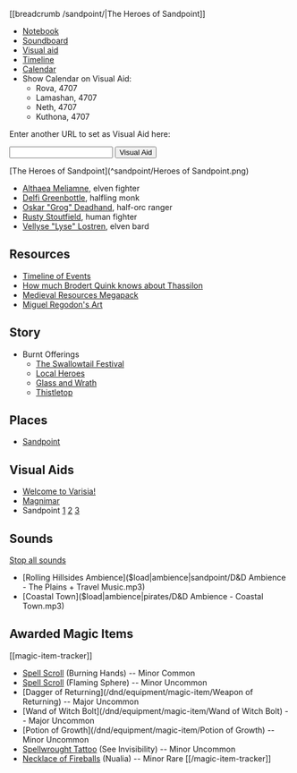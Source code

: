 [[breadcrumb /sandpoint/|The Heroes of Sandpoint]]

<script type="module">
    import {init_links, init_visual_aid} from "/static/js/common/visual_aid_backend.js";
    init_links();
    init_visual_aid();
</script>

* [Notebook]()
* [Soundboard]()
* [Visual aid](/visual_aid)
* [Timeline]()
* [Calendar](/sandpoint/calendar)
* Show Calendar on Visual Aid:
  * <span class="visual-aid-link" title="iframe|/sandpoint/calendar#monthly-calendar-4707-9">Rova, 4707</span>
  * <span class="visual-aid-link" title="iframe|/sandpoint/calendar#monthly-calendar-4707-10">Lamashan, 4707</span>
  * <span class="visual-aid-link" title="iframe|/sandpoint/calendar#monthly-calendar-4707-11">Neth, 4707</span>
  * <span class="visual-aid-link" title="iframe|/sandpoint/calendar#monthly-calendar-4707-12">Kuthona, 4707</span>

Enter another URL to set as Visual Aid here:

<input type="text" id="custom_visual_aid_url"> <button id="custom_visual_aid_button">Visual Aid</button>

[The Heroes of Sandpoint](^sandpoint/Heroes of Sandpoint.png)

* [Althaea Meliamne](^sandpoint/Althaea.png), elven fighter
* [Delfi Greenbottle](^sandpoint/Delfi.png), halfling monk
* [Oskar "Grog" Deadhand](^sandpoint/Oskar.png), half-orc ranger
* [Rusty Stoutfield](^sandpoint/Rusty.png), human fighter
* [Vellyse "Lyse" Lostren](^sandpoint/Lyse.png), elven bard

## Resources

* [Timeline of Events](https://rise-of-the-runelords-rphaven.obsidianportal.com/wikis/timeline-of-events)
* [How much Brodert Quink knows about Thassilon](https://paizo.com/threads/rzs2q8vo?How-much-of-Thassilons-history-and)
* [Medieval Resources Megapack](https://assetstore.unity.com/packages/3d/environments/fantasy/medieval-mega-pack-volume-2-208408)
* [Miguel Regodon's Art](http://miguelregodon.blogspot.com/)

## Story

* Burnt Offerings
  * [The Swallowtail Festival]()
  * [Local Heroes]()
  * [Glass and Wrath]()
  * [Thistletop]()

## Places

* [Sandpoint]()

## Visual Aids

* [Welcome to Varisia!](^sandpoint/varisia.jpg)
* [Magnimar](^sandpoint/magnimar2.jpg)
* Sandpoint [1](^sandpoint/sandpoint1.jpg) [2](^sandpoint/sandpoint2.jpg) [3](^sandpoint/sandpoint3.jpg) 

## Sounds

[Stop all sounds]($stop|all|none)

* [Rolling Hillsides Ambience]($load|ambience|sandpoint/D&D Ambience - The Plains + Travel Music.mp3)
* [Coastal Town]($load|ambience|pirates/D&D Ambience - Coastal Town.mp3)

## Awarded Magic Items

[[magic-item-tracker]]
* [Spell Scroll](/dnd/equipment/magic-item/spell-scroll-1st-level) (Burning Hands) -- Minor Common
* [Spell Scroll](/dnd/equipment/magic-item/spell-scroll-2nd-level) (Flaming Sphere) -- Minor Uncommon
* [Dagger of Returning](/dnd/equipment/magic-item/Weapon of Returning) -- Major Uncommon
* [Wand of Witch Bolt](/dnd/equipment/magic-item/Wand of Witch Bolt) -- Major Uncommon
* [Potion of Growth](/dnd/equipment/magic-item/Potion of Growth) -- Minor Uncommon
* [Spellwrought Tattoo](/dnd/equipment/magic-item/spellwrought-tattoo-2nd-level) (See Invisibility) -- Minor Uncommon
* [Necklace of Fireballs](/dnd/equipment/magic-item/necklace-of-fireballs) (Nualia) -- Minor Rare
[[/magic-item-tracker]]